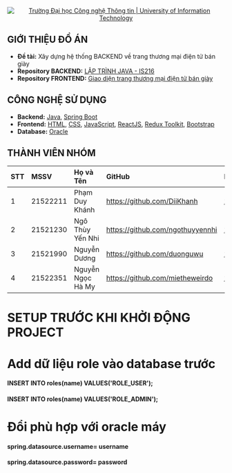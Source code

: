 <p align="center">
  <a href="https://www.uit.edu.vn/" title="Trường Đại học Công nghệ Thông tin" style="border: none;">
    <img src="https://i.imgur.com/WmMnSRt.png" alt="Trường Đại học Công nghệ Thông tin | University of Information Technology">
  </a>
</p>



## GIỚI THIỆU ĐỒ ÁN

-    **Đề tài:** Xây dựng hệ thống BACKEND về trang thương mại điện tử bán giày
-    **Repository BACKEND:** [LẬP TRÌNH JAVA - IS216](https://github.com/DiiKhanh/is216-java-sneaker)
-    **Repository FRONTEND:** [Giao diện trang thương mại điện tử bán giày](https://github.com/DiiKhanh/FE-Project-Sneaker-with-springboot)

## CÔNG NGHỆ SỬ DỤNG

-    **Backend:** [Java](https://www.java.com/en/), [Spring Boot](https://docs.spring.io/spring-boot/docs/current/reference/htmlsingle/)
-    **Frontend:** [HTML](https://developer.mozilla.org/en-US/docs/Web/HTML), [CSS](https://developer.mozilla.org/en-US/docs/Web/CSS), [JavaScript](https://www.javascript.com/), [ReactJS](https://reactjs.org/), [Redux Toolkit](https://redux.js.org/), [Bootstrap](https://reactstrap.github.io/?path=/story/home-installation--page)
-    **Database:** [Oracle](https://www.oracle.com/)

## THÀNH VIÊN NHÓM

| STT | MSSV     | Họ và Tên            | GitHub                            | Email                  |
| :-- | :------- | :------------------- | :-------------------------------- | :--------------------- |
| 1   | 21522211 | Phạm Duy Khánh       | https://github.com/DiiKhanh       | 21522211@gm.uit.edu.vn |
| 2   | 21521230 | Ngô Thùy Yến Nhi     | https://github.com/ngothuyyennhi  | 21521230@gm.uit.edu.vn |
| 3   | 21521990 | Nguyễn Dương         | https://github.com/duonguwu       | 21521990@gm.uit.edu.vn |
| 4   | 21522351 | Nguyễn Ngọc Hà My    | https://github.com/mietheweirdo   | 21522351@gm.uit.edu.vn |

# SETUP TRƯỚC KHI KHỞI ĐỘNG PROJECT
# Add dữ liệu role vào database trước
#### INSERT INTO roles(name) VALUES('ROLE_USER');
#### INSERT INTO roles(name) VALUES('ROLE_ADMIN');
# Đổi phù hợp với oracle máy
#### spring.datasource.username= username
#### spring.datasource.password= password
